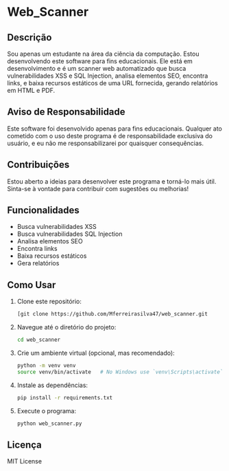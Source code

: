 # Web_Scanner 

## Descrição

Sou apenas um estudante na área da ciência da computação. Estou desenvolvendo este software para fins educacionais. Ele está em desenvolvimento e é um scanner web automatizado que busca vulnerabilidades XSS e SQL Injection, analisa elementos SEO, encontra links, e baixa recursos estáticos de uma URL fornecida, gerando relatórios em HTML e PDF.

## Aviso de Responsabilidade

Este software foi desenvolvido apenas para fins educacionais. Qualquer ato cometido com o uso deste programa é de responsabilidade exclusiva do usuário, e eu não me responsabilizarei por quaisquer consequências.

## Contribuições

Estou aberto a ideias para desenvolver este programa e torná-lo mais útil. Sinta-se à vontade para contribuir com sugestões ou melhorias!

## Funcionalidades

- Busca vulnerabilidades XSS
- Busca vulnerabilidades SQL Injection
- Analisa elementos SEO
- Encontra links
- Baixa recursos estáticos
- Gera relatórios

  
## Como Usar

1. Clone este repositório:
    ```sh
    [git clone https://github.com/Mferreirasilva47/web_scanner.git
    ```

2. Navegue até o diretório do projeto:
    ```sh
    cd web_scanner
    ```

3. Crie um ambiente virtual (opcional, mas recomendado):
    ```sh
    python -m venv venv
    source venv/bin/activate   # No Windows use `venv\Scripts\activate`
    ```

4. Instale as dependências:
    ```sh
    pip install -r requirements.txt
    ```

5. Execute o programa:
    ```sh
    python web_scanner.py
    ```


## Licença

MIT License

